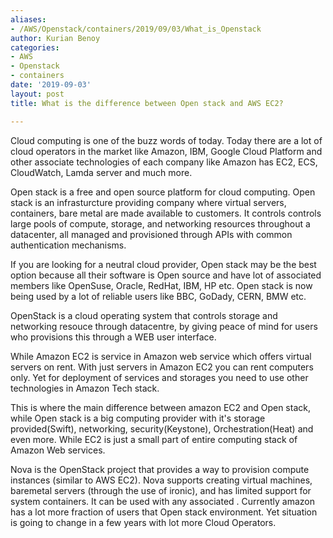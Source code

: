 ```yaml
---
aliases:
- /AWS/Openstack/containers/2019/09/03/What_is_Openstack
author: Kurian Benoy
categories:
- AWS
- Openstack
- containers
date: '2019-09-03'
layout: post
title: What is the difference between Open stack and AWS EC2?

---
```


Cloud computing is one of the buzz words of today. Today there are a lot of cloud operators in the market like Amazon, IBM, Google Cloud Platform and other associate technologies of each company like Amazon has EC2, ECS, CloudWatch, Lamda server and much more.

Open stack is a free and open source platform for cloud computing. Open stack is an infrasturcture providing company where virtual servers, containers, bare metal are made available to customers. It controls controls large pools of compute, storage, and networking resources throughout a datacenter, all managed and provisioned through APIs with common authentication mechanisms. 

If you are looking for a neutral cloud provider, Open stack may be the best option because all their software is Open source and have lot of associated members like OpenSuse, Oracle, RedHat, IBM, HP etc. Open stack is now being used by a lot of reliable users like BBC, GoDady, CERN, BMW etc.

OpenStack is a cloud operating system that controls storage and networking resouce through datacentre, by giving peace of mind for users who provisions this through a WEB user interface. 

While Amazon EC2 is service in Amazon web service which offers virtual servers on rent. With just servers in Amazon EC2 you can rent computers only. Yet for deployment of services and storages you need to use other technologies in Amazon Tech stack.

This is where the main difference between amazon EC2 and Open stack, while Open stack is a big computing provider with it's storage provided(Swift), networking, security(Keystone), Orchestration(Heat) and even more. While EC2 is just a small part of entire computing stack of Amazon Web services.

Nova is the OpenStack project that provides a way to provision compute instances (similar to AWS EC2). Nova supports creating virtual machines, baremetal servers (through the use of ironic), and has limited support for system containers. It can be used with any associated . Currently amazon has a lot more fraction of users that Open stack environment. Yet situation is going to change in a few years with lot more Cloud Operators.
